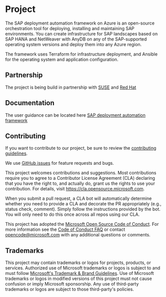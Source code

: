 # Project

The SAP deployment automation framework on Azure is an open-source orchestration tool for deploying, installing and maintaining SAP environments. You can create infrastructure for SAP landscapes based on SAP HANA and NetWeaver with AnyDB on any of the SAP-supported operating system versions and deploy them into any Azure region.

The framework uses Terraform for infrastructure deployment, and Ansible for the operating system and application configuration.

## Partnership

The project is being build in partnership with [SUSE](https://www.suse.com/) and [Red Hat](https://www.redhat.com/)

## Documentation

The user guidance can be located here [SAP deployment automation framework](https://docs.microsoft.com/azure/virtual-machines/workloads/sap/automation-deployment-framework)

## Contributing

If you want to contribute to our project, be sure to review the [contributing guidelines](/CONTRIBUTING.md).

We use [GitHub issues](https://github.com/Azure/sap-automation/issues/) for feature requests and bugs.

This project welcomes contributions and suggestions.  Most contributions require you to agree to a
Contributor License Agreement (CLA) declaring that you have the right to, and actually do, grant us
the rights to use your contribution. For details, visit <https://cla.opensource.microsoft.com>.

When you submit a pull request, a CLA bot will automatically determine whether you need to provide
a CLA and decorate the PR appropriately (e.g., status check, comment). Simply follow the instructions
provided by the bot. You will only need to do this once across all repos using our CLA.

This project has adopted the [Microsoft Open Source Code of Conduct](https://opensource.microsoft.com/codeofconduct/).
For more information see the [Code of Conduct FAQ](https://opensource.microsoft.com/codeofconduct/faq/) or
contact [opencode@microsoft.com](mailto:opencode@microsoft.com) with any additional questions or comments.

## Trademarks

This project may contain trademarks or logos for projects, products, or services. Authorized use of Microsoft
trademarks or logos is subject to and must follow
[Microsoft's Trademark & Brand Guidelines](https://www.microsoft.com/en-us/legal/intellectualproperty/trademarks/usage/general).
Use of Microsoft trademarks or logos in modified versions of this project must not cause confusion or imply Microsoft sponsorship.
Any use of third-party trademarks or logos are subject to those third-party's policies.
